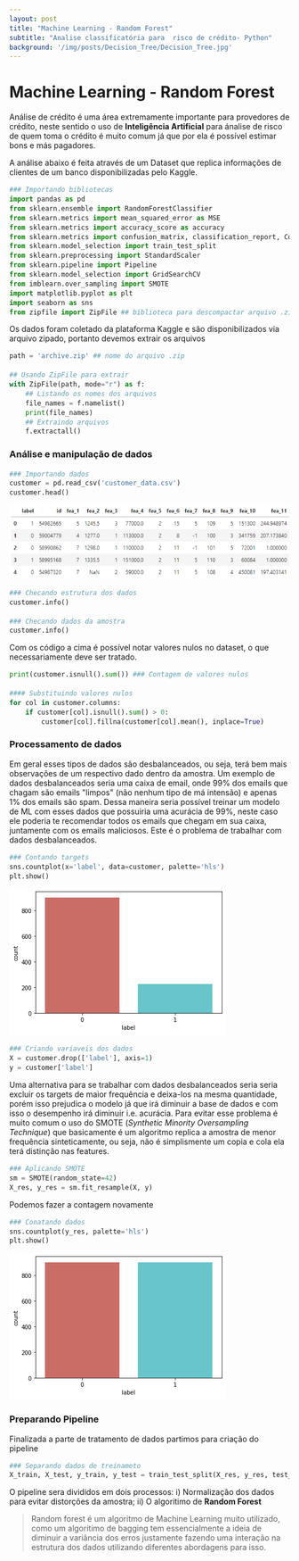 ```yaml
---
layout: post
title: "Machine Learning - Random Forest"
subtitle: "Analise classificatória para  risco de crédito- Python"
background: '/img/posts/Decision_Tree/Decision_Tree.jpg'
---
```

# Machine Learning - Random Forest

Análise de crédito é uma área extremamente importante para provedores de crédito, neste sentido o uso de **Inteligência Artificial** para ánalise de risco de quem toma o crédito é muito comum já que por ela é possível estimar bons e más pagadores.

A análise abaixo é feita através de um Dataset que replica informações de clientes de um banco disponibilizadas pelo Kaggle.

 ```python
### Importando bibliotecas
import pandas as pd
from sklearn.ensemble import RandomForestClassifier
from sklearn.metrics import mean_squared_error as MSE
from sklearn.metrics import accuracy_score as accuracy
from sklearn.metrics import confusion_matrix, classification_report, ConfusionMatrixDisplay
from sklearn.model_selection import train_test_split
from sklearn.preprocessing import StandardScaler
from sklearn.pipeline import Pipeline
from sklearn.model_selection import GridSearchCV
from imblearn.over_sampling import SMOTE
import matplotlib.pyplot as plt
import seaborn as sns
from zipfile import ZipFile ## biblioteca para descompactar arquivo .zip
```
Os dados foram coletado da plataforma Kaggle e são disponibilizados via arquivo zipado, portanto devemos extrair os arquivos
```python
path = 'archive.zip' ## nome do arquivo .zip

## Usando ZipFile para extrair
with ZipFile(path, mode="r") as f:
    ## Listando os nomes dos arquivos
    file_names = f.namelist() 
    print(file_names)
    ## Extraindo arquivos
    f.extractall()
```
### Análise e manipulação de dados

```python
### Importando dados
customer = pd.read_csv('customer_data.csv')
customer.head()
```
!['Tabela'](/img/posts/Random_Forest/Tabela.png)
```python
### Checando estrutura dos dados 
customer.info()

### Checando dados da amostra
customer.info()
```
Com os código a cima é possível notar valores nulos no dataset, o que necessariamente deve ser tratado.
```python
print(customer.isnull().sum()) ### Contagem de valores nulos

#### Substituindo valores nulos
for col in customer.columns:
    if customer[col].isnull().sum() > 0:
        customer[col].fillna(customer[col].mean(), inplace=True)
```
### Processamento de dados

Em geral esses tipos de dados são desbalanceados, ou seja, terá bem mais observações de um respectivo dado dentro da amostra. Um exemplo de dados desbalanceados seria uma caixa de email, onde 99% dos emails que chagam são emails "limpos" (não nenhum tipo de má intensão) e apenas 1% dos emails são spam. Dessa maneira seria possível treinar um modelo de ML com esses dados que possuiria uma acurácia de 99%, neste caso ele poderia te recomendar todos os emails que chegam em sua caixa, juntamente com os emails maliciosos. Este é o problema de trabalhar com dados desbalanceados.
```python
### Contando targets
sns.countplot(x='label', data=customer, palette='hls')
plt.show()
```
!['Contagem'](/img/posts/Random_Forest/Contagem.png)

```python
### Criando variaveis dos dados
X = customer.drop(['label'], axis=1)
y = customer['label']
```
Uma alternativa para se trabalhar com dados desbalanceados seria seria excluir os targets de maior frequência e deixa-los na mesma quantidade, porém isso prejudica o modelo já que irá diminuir a base de dados e com isso o desempenho irá diminuir i.e. acurácia. Para evitar esse problema é muito comum o uso do SMOTE (_Synthetic Minority Oversampling Technique_) que basicamente é um algoritmo replica a amostra de menor frequência sinteticamente, ou seja, não é simplismente um copia e cola ela terá distinção nas features.
```python
### Aplicando SMOTE
sm = SMOTE(random_state=42)
X_res, y_res = sm.fit_resample(X, y)
```
Podemos fazer a contagem novamente
```python
### Conatando dados
sns.countplot(y_res, palette='hls')
plt.show()
```
!['Contagem_2'](/img/posts/Random_Forest/Contage_1=2.png)

### Preparando Pipeline

Finalizada a parte de tratamento de dados partimos para criação do pipeline
```python
### Separando dados de treinameto
X_train, X_test, y_train, y_test = train_test_split(X_res, y_res, test_size=0.3, random_state=42)
```
O pipeline sera divididos em dois processos: i) Normalização dos dados para evitar distorções da amostra; ii) O algoritimo de **Random Forest**
> Random forest é um algoritmo de Machine Learning muito utilizado, como um algoritimo de bagging tem essencialmente a ideia de diminuir a variância dos erros justamente fazendo uma interação na estrutura dos dados utilizando diferentes abordagens para isso.
